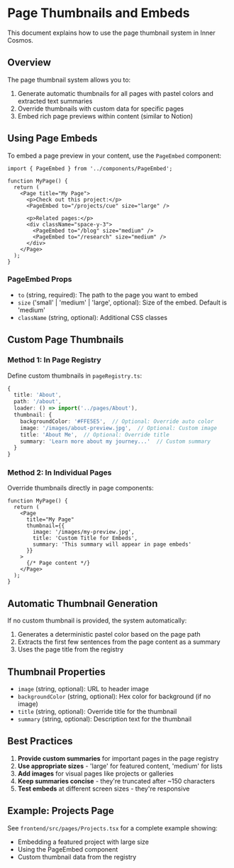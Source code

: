 # Page Thumbnails and Embeds

This document explains how to use the page thumbnail system in Inner Cosmos.

## Overview

The page thumbnail system allows you to:
1. Generate automatic thumbnails for all pages with pastel colors and extracted text summaries
2. Override thumbnails with custom data for specific pages
3. Embed rich page previews within content (similar to Notion)

## Using Page Embeds

To embed a page preview in your content, use the `PageEmbed` component:

```tsx
import { PageEmbed } from '../components/PageEmbed';

function MyPage() {
  return (
    <Page title="My Page">
      <p>Check out this project:</p>
      <PageEmbed to="/projects/cue" size="large" />
      
      <p>Related pages:</p>
      <div className="space-y-3">
        <PageEmbed to="/blog" size="medium" />
        <PageEmbed to="/research" size="medium" />
      </div>
    </Page>
  );
}
```

### PageEmbed Props

- `to` (string, required): The path to the page you want to embed
- `size` ('small' | 'medium' | 'large', optional): Size of the embed. Default is 'medium'
- `className` (string, optional): Additional CSS classes

## Custom Page Thumbnails

### Method 1: In Page Registry

Define custom thumbnails in `pageRegistry.ts`:

```typescript
{
  title: 'About',
  path: '/about',
  loader: () => import('../pages/About'),
  thumbnail: {
    backgroundColor: '#FFE5E5',  // Optional: Override auto color
    image: '/images/about-preview.jpg',  // Optional: Custom image
    title: 'About Me',  // Optional: Override title
    summary: 'Learn more about my journey...'  // Custom summary
  }
}
```

### Method 2: In Individual Pages

Override thumbnails directly in page components:

```tsx
function MyPage() {
  return (
    <Page 
      title="My Page"
      thumbnail={{
        image: '/images/my-preview.jpg',
        title: 'Custom Title for Embeds',
        summary: 'This summary will appear in page embeds'
      }}
    >
      {/* Page content */}
    </Page>
  );
}
```

## Automatic Thumbnail Generation

If no custom thumbnail is provided, the system automatically:
1. Generates a deterministic pastel color based on the page path
2. Extracts the first few sentences from the page content as a summary
3. Uses the page title from the registry

## Thumbnail Properties

- `image` (string, optional): URL to header image
- `backgroundColor` (string, optional): Hex color for background (if no image)
- `title` (string, optional): Override title for the thumbnail
- `summary` (string, optional): Description text for the thumbnail

## Best Practices

1. **Provide custom summaries** for important pages in the page registry
2. **Use appropriate sizes** - 'large' for featured content, 'medium' for lists
3. **Add images** for visual pages like projects or galleries
4. **Keep summaries concise** - they're truncated after ~150 characters
5. **Test embeds** at different screen sizes - they're responsive

## Example: Projects Page

See `frontend/src/pages/Projects.tsx` for a complete example showing:
- Embedding a featured project with large size
- Using the PageEmbed component
- Custom thumbnail data from the registry 